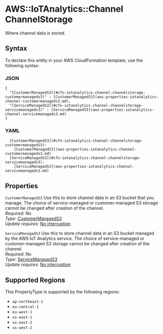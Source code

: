 # AWS::IoTAnalytics::Channel ChannelStorage<a name="aws-properties-iotanalytics-channel-channelstorage"></a>

Where channel data is stored\.

## Syntax<a name="aws-properties-iotanalytics-channel-channelstorage-syntax"></a>

To declare this entity in your AWS CloudFormation template, use the following syntax:

### JSON<a name="aws-properties-iotanalytics-channel-channelstorage-syntax.json"></a>

```
{
  "[CustomerManagedS3](#cfn-iotanalytics-channel-channelstorage-customermanageds3)" : [CustomerManagedS3](aws-properties-iotanalytics-channel-customermanageds3.md),
  "[ServiceManagedS3](#cfn-iotanalytics-channel-channelstorage-servicemanageds3)" : [ServiceManagedS3](aws-properties-iotanalytics-channel-servicemanageds3.md)
}
```

### YAML<a name="aws-properties-iotanalytics-channel-channelstorage-syntax.yaml"></a>

```
  [CustomerManagedS3](#cfn-iotanalytics-channel-channelstorage-customermanageds3): 
    [CustomerManagedS3](aws-properties-iotanalytics-channel-customermanageds3.md)
  [ServiceManagedS3](#cfn-iotanalytics-channel-channelstorage-servicemanageds3): 
    [ServiceManagedS3](aws-properties-iotanalytics-channel-servicemanageds3.md)
```

## Properties<a name="aws-properties-iotanalytics-channel-channelstorage-properties"></a>

`CustomerManagedS3`  <a name="cfn-iotanalytics-channel-channelstorage-customermanageds3"></a>
Use this to store channel data in an S3 bucket that you manage\. The choice of service\-managed or customer\-managed S3 storage cannot be changed after creation of the channel\.  
*Required*: No  
*Type*: [CustomerManagedS3](aws-properties-iotanalytics-channel-customermanageds3.md)  
*Update requires*: [No interruption](https://docs.aws.amazon.com/AWSCloudFormation/latest/UserGuide/using-cfn-updating-stacks-update-behaviors.html#update-no-interrupt)

`ServiceManagedS3`  <a name="cfn-iotanalytics-channel-channelstorage-servicemanageds3"></a>
Use this to store channel data in an S3 bucket managed by the AWS IoT Analytics service\. The choice of service\-managed or customer\-managed S3 storage cannot be changed after creation of the channel\.  
*Required*: No  
*Type*: [ServiceManagedS3](aws-properties-iotanalytics-channel-servicemanageds3.md)  
*Update requires*: [No interruption](https://docs.aws.amazon.com/AWSCloudFormation/latest/UserGuide/using-cfn-updating-stacks-update-behaviors.html#update-no-interrupt)

## Supported Regions

This PropertyType is supported by the following regions:

- `ap-northeast-1`
- `eu-central-1`
- `eu-west-1`
- `us-east-1`
- `us-east-2`
- `us-west-2`

